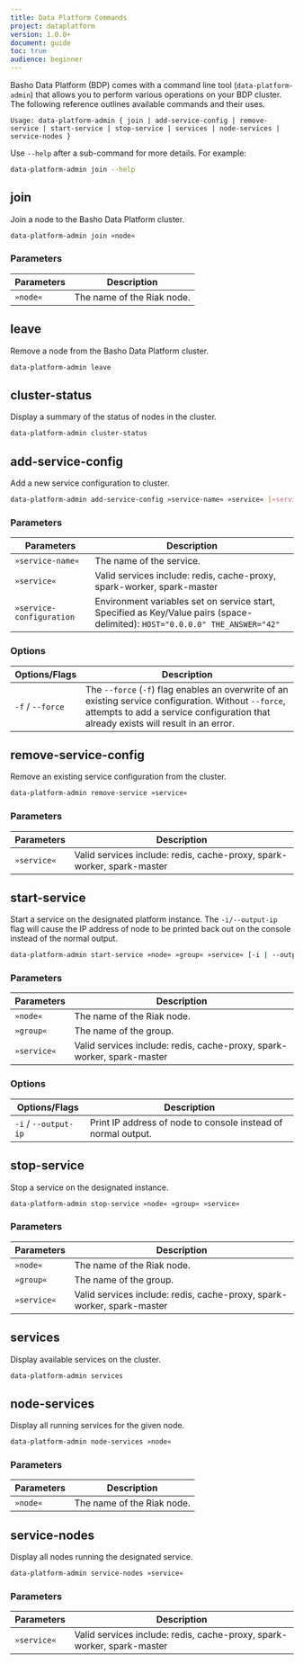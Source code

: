 ```yaml
---
title: Data Platform Commands
project: dataplatform
version: 1.0.0+
document: guide
toc: true
audience: beginner
---
```



[bdp configure]: http://docs.basho.com/dataplatform/1.1.0/using-dataplatform/configuration/setup-a-cluster/
[bdp configure add services]: http://docs.basho.com/dataplatform/1.1.0/using-dataplatform/configuration/setup-a-cluster/#add-services
[bdp install]: http://docs.basho.com/dataplatform/1.1.0/installing/
[bdp reference]: http://docs.basho.com/dataplatform/1.1.0/learn-about-dataplatform/service-manager-features/


Basho Data Platform (BDP) comes with a command line tool (`data-platform-admin`) that allows you to perform various operations on your BDP cluster. The following reference outlines available commands and their uses.

```
Usage: data-platform-admin { join | add-service-config | remove-service | start-service | stop-service | services | node-services | service-nodes }
```

Use `--help` after a sub-command for more details. For example:

```bash
data-platform-admin join --help
```


## join

Join a node to the Basho Data Platform cluster.

```bash
data-platform-admin join »node«
```

### Parameters

| Parameters | Description |
| ---------- | ----------- |
| `»node«`   | The name of the Riak node. |


## leave

Remove a node from the Basho Data Platform cluster.

```bash
data-platform-admin leave
```


## cluster-status

Display a summary of the status of nodes in the cluster.

```bash
data-platform-admin cluster-status
```


## add-service-config

Add a new service configuration to cluster.

```bash
data-platform-admin add-service-config »service-name« »service« [»service-configuration«]
```

### Parameters

| Parameters       | Description |
| -----------------| ----------- |
| `»service-name«` | The name of the service. |
| `»service«`      | Valid services include: redis, cache-proxy, spark-worker, spark-master |
| `»service-configuration` | Environment variables set on service start, Specified as Key/Value pairs (space-delimited): `HOST="0.0.0.0" THE_ANSWER="42"` |

### Options

| Options/Flags | Description |
| ------------- | ----------- |
| `-f` / `--force`   | The `--force` (`-f`) flag enables an overwrite of an existing service configuration. Without `--force`, attempts to add a service configuration that already exists will result in an error. |


## remove-service-config

Remove an existing service configuration from the cluster.

```bash
data-platform-admin remove-service »service«
```

### Parameters

| Parameters  | Description |
| ----------- | ----------- |
| `»service«` | Valid services include: redis, cache-proxy, spark-worker, spark-master |


## start-service

Start a service on the designated platform instance. The `-i/--output-ip` flag will cause the IP address of node to be printed back out on the console instead of the normal output.

```bash
data-platform-admin start-service »node« »group« »service« [-i | --output-ip]
```

### Parameters

| Parameters       | Description |
| -----------------| ----------- |
| `»node«`   | The name of the Riak node. |
| `»group«`        | The name of the group. |
| `»service«`      | Valid services include: redis, cache-proxy, spark-worker, spark-master |

### Options

| Options/Flags | Description |
| ------------- | ----------- |
| `-i` / ` --output-ip ` | Print IP address of node to console instead of normal output. |


## stop-service

Stop a service on the designated instance.

```bash
data-platform-admin stop-service »node« »group« »service«
```

### Parameters

| Parameters       | Description |
| -----------------| ----------- |
| `»node«`   | The name of the Riak node. |
| `»group«` | The name of the group. |
| `»service«` | Valid services include: redis, cache-proxy, spark-worker, spark-master |


## services

Display available services on the cluster.

```bash
data-platform-admin services
```


## node-services

Display all running services for the given node.

```bash
data-platform-admin node-services »node«
```

### Parameters

| Parameters       | Description |
| -----------------| ----------- |
| `»node«`   | The name of the Riak node. |


## service-nodes

Display all nodes running the designated service.

```bash
data-platform-admin service-nodes »service«
```

### Parameters

| Parameters       | Description |
| -----------------| ----------- |
| `»service«`      | Valid services include: redis, cache-proxy, spark-worker, spark-master |




